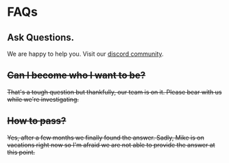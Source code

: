 # FAQs

## Ask Questions.

We are happy to help you. Visit our [discord community](https://discord.gg/7CrQEyP).

## ~~Can I become who I want to be?~~

~~That's a tough question but thankfully, our team is on it. Please bear with us while we're investigating.~~

## ~~How to pass?~~

~~Yes, after a few months we finally found the answer. Sadly, Mike is on vacations right now so I'm afraid we are not able to provide the answer at this point.~~

